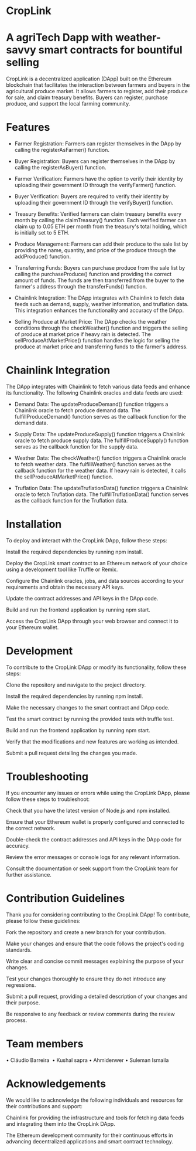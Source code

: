 #                                                CropLink
#                  A agriTech Dapp with weather-savvy smart contracts for bountiful selling         
          
CropLink is a decentralized application (DApp) built on the Ethereum blockchain that facilitates the interaction between farmers and buyers in the agricultural produce market. It allows farmers to register, add their produce for sale, and claim treasury benefits. Buyers can register, purchase produce, and support the local farming community.

# Features

* Farmer Registration: Farmers can register themselves in the DApp by calling the registerAsFarmer() function.

* Buyer Registration: Buyers can register themselves in the DApp by calling the registerAsBuyer() function.

* Farmer Verification: Farmers have the option to verify their identity by uploading their government ID through the verifyFarmer() function.

* Buyer Verification: Buyers are required to verify their identity by uploading their government ID through the verifyBuyer() function.

* Treasury Benefits: Verified farmers can claim treasury benefits every month by calling the claimTreasury() function. Each verified farmer can claim up to 0.05 ETH per month from the treasury's total holding, which is initially set to 5 ETH.

* Produce Management: Farmers can add their produce to the sale list by providing the name, quantity, and price of the produce through the addProduce() function.

* Transferring Funds: Buyers can purchase produce from the sale list by calling the purchaseProduce() function and providing the correct amount of funds. The funds are then transferred from the buyer to the farmer's address through the transferFunds() function.

* Chainlink Integration: The DApp integrates with Chainlink to fetch data feeds such as demand, supply, weather information, and truflation data. This integration enhances the functionality and accuracy of the DApp.

* Selling Produce at Market Price: The DApp checks the weather conditions through the checkWeather() function and triggers the selling of produce at market price if heavy rain is detected. The sellProduceAtMarketPrice() function handles the logic for selling the produce at market price and transferring funds to the farmer's address.

# Chainlink Integration

The DApp integrates with Chainlink to fetch various data feeds and enhance its functionality. The following Chainlink oracles and data feeds are used:

* Demand Data: The updateProduceDemand() function triggers a Chainlink oracle to fetch produce demand data. The fulfillProduceDemand() function serves as the callback function for the demand data.

* Supply Data: The updateProduceSupply() function triggers a Chainlink oracle to fetch produce supply data. The fulfillProduceSupply() function serves as the callback function for the supply data.

* Weather Data: The checkWeather() function triggers a Chainlink oracle to fetch weather data. The fulfillWeather() function serves as the callback function for the weather data. If heavy rain is detected, it calls the sellProduceAtMarketPrice() function.

* Truflation Data: The updateTruflationData() function triggers a Chainlink oracle to fetch Truflation data. The fulfillTruflationData() function serves as the callback function for the Truflation data.


# Installation

To deploy and interact with the CropLink DApp, follow these steps:

Install the required dependencies by running npm install.

Deploy the CropLink smart contract to an Ethereum network of your choice using a development tool like Truffle or Remix.

Configure the Chainlink oracles, jobs, and data sources according to your requirements and obtain the necessary API keys.

Update the contract addresses and API keys in the DApp code.

Build and run the frontend application by running npm start.

Access the CropLink DApp through your web browser and connect it to your Ethereum wallet.

# Development

To contribute to the CropLink DApp or modify its functionality, follow these steps:

Clone the repository and navigate to the project directory.

Install the required dependencies by running npm install.

Make the necessary changes to the smart contract and DApp code.

Test the smart contract by running the provided tests with truffle test.

Build and run the frontend application by running npm start.

Verify that the modifications and new features are working as intended.

Submit a pull request detailing the changes you made.

# Troubleshooting

If you encounter any issues or errors while using the CropLink DApp, please follow these steps to troubleshoot:

Check that you have the latest version of Node.js and npm installed.

Ensure that your Ethereum wallet is properly configured and connected to the correct network.

Double-check the contract addresses and API keys in the DApp code for accuracy.

Review the error messages or console logs for any relevant information.

Consult the documentation or seek support from the CropLink team for further assistance.

# Contribution Guidelines

Thank you for considering contributing to the CropLink DApp! To contribute, please follow these guidelines:

Fork the repository and create a new branch for your contribution.

Make your changes and ensure that the code follows the project's coding standards.

Write clear and concise commit messages explaining the purpose of your changes.

Test your changes thoroughly to ensure they do not introduce any regressions.

Submit a pull request, providing a detailed description of your changes and their purpose.

Be responsive to any feedback or review comments during the review process.

# Team members 

• Cláudio Barreira 
• Kushal sapra
• Ahmidenwer
• Suleman Ismaila

# Acknowledgements

We would like to acknowledge the following individuals and resources for their contributions and support:

Chainlink for providing the infrastructure and tools for fetching data feeds and integrating them into the CropLink DApp.

The Ethereum development community for their continuous efforts in advancing decentralized applications and smart contract technology.
